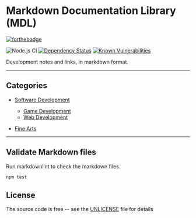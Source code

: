 # Markdown Documentation Library (MDL)

[![forthebadge](https://forthebadge.com/images/badges/you-didnt-ask-for-this.svg)](https://forthebadge.com)

![Node.js CI][github-ci-url] [![Dependency Status][daviddm-image]][daviddm-url] [![Known Vulnerabilities][snyk-image]][snyk-url]

Development notes and links, in markdown format.

---

## Categories

- [Software Development](development-docs/README.md)

  - [Game Development](development-docs/game-development/README.md)
  - [Web Development](development-docs/web-development/README.md)

- [Fine Arts](fine-arts-docs/README.md)

---

## Validate Markdown files

Run markdownlint to check the markdown files.

```bash
npm test
```

## License

The source code is free -- see the [UNLICENSE](UNLICENSE) file for details

[daviddm-image]: https://david-dm.org/Skerwe/markdown-documentation-library.svg?theme=shields.io
[daviddm-url]: https://david-dm.org/Skerwe/markdown-documentation-library
[github-ci-url]: https://github.com/Skerwe/markdown-documentation-library/workflows/Node.js%20CI/badge.svg?branch=master
[snyk-image]: https://snyk.io/test/github/Skerwe/markdown-documentation-library/badge.svg?targetFile=package.json
[snyk-url]: https://snyk.io/test/github/Skerwe/markdown-documentation-library?targetFile=package.json
